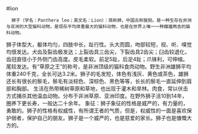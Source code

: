 #lion

      狮子（学名：Panthera leo；英文名：Lion）：简称狮，中国古称狻猊。是一种生存在非洲与亚洲的大型猫科动物，是现存平均体重最大的猫科动物，也是在世界上唯一一种雌雄两态的猫科动物。
狮子体型大，躯体均匀，四肢中长，趾行性。头大而圆，吻部较短，视、听、嗅觉均很发达。犬齿及裂齿极发达；上裂齿具三齿尖，下裂齿具2齿尖；臼齿较退化，齿冠直径小于外侧门齿高度。皮毛柔软。前足5趾，后足4趾；爪锋利，可伸缩。尾较发达。有“草原之王”的称号，是非洲顶级的猫科食肉动物。野生非洲雄狮平均体重240千克，全长可达3.2米。狮子的毛发短，体色有浅灰、黄色或茶色，雄狮还长有很长的鬃毛，鬃毛有淡棕色、深棕色、黑色等等，长长的鬃毛一直延伸到肩部和胸部。
生活在热带稀树草原和草地，也出现于灌木和旱林。肉食，常以伏击方式捕杀其他温血动物。分布于非洲草原、亚洲印度。在野外狮子活10到14年，圈养下更长寿，一般达二十余年。
      象征：狮子象征的性格是威严的，有力量的，勇敢的。狮子的性格有权威性，有所谓王者的气质，但是，权威性的一面是喜欢保护弱者，保护自己的朋友。狮子是一个威严的，也是慈爱的家长。狮子也是慷慨大方的。